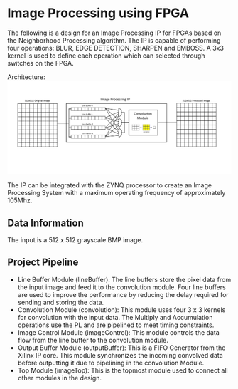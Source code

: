 # Image Processing using FPGA
The following is a design for an Image Processing IP for FPGAs based on the Neighborhood Processing algorithm. The IP is capable of performing four operations: BLUR, EDGE DETECTION, SHARPEN and EMBOSS. A 3x3 kernel is used to define each operation which can selected through switches on the FPGA.

Architecture:
![architecture](https://github.com/PankajNair/Image-Processing-using-FPGA/blob/main/architecture.png)

The IP can be integrated with the ZYNQ processor to create an Image Processing System with a maximum operating frequency of approximately 105Mhz.

## Data Information
The input is a 512 x 512 grayscale BMP image.
## Project Pipeline
* Line Buffer Module (lineBuffer): The line buffers store the pixel data from the input image and feed it to the convolution module. Four line buffers are used to improve the performance by reducing the delay required for sending and storing the data.
* Convolution Module (convolution): This module uses four 3 x 3 kernels for convolution with the input data. The Multiply and Accumulation operations use the PL and are pipelined to meet timing constraints.
* Image Control Module (imageControl): This module controls the data flow from the line buffer to the convolution module.
* Output Buffer Module (outputBuffer): This is a FIFO Generator from the Xilinx IP core. This module synchronizes the incoming convolved data before outputting it due to pipelining in the convolution Module.
* Top Module (imageTop): This is the topmost module used to connect all other modules in the design.
